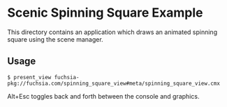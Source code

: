 # Scenic Spinning Square Example

This directory contains an application which draws an animated spinning
square using the scene manager.

## Usage

```shell
$ present_view fuchsia-pkg://fuchsia.com/spinning_square_view#meta/spinning_square_view.cmx
```
Alt+Esc toggles back and forth between the console and graphics.
